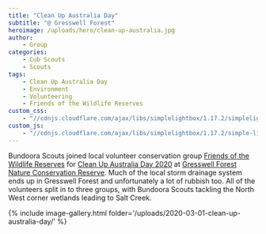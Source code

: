 ```yaml
---
title: "Clean Up Australia Day"
subtitle: "@ Gresswell Forest"
heroimage: /uploads/hero/clean-up-australia.jpg
author:
    - Group
categories:
    - Cub Scouts
    - Scouts
tags:
    - Clean Up Australia Day
    - Environment
    - Volunteering
    - Friends of the Wildlife Reserves
custom_css:
    - "//cdnjs.cloudflare.com/ajax/libs/simplelightbox/1.17.2/simplelightbox.min.css"
custom_js:
    - "//cdnjs.cloudflare.com/ajax/libs/simplelightbox/1.17.2/simple-lightbox.min.js"
---
```


Bundoora Scouts joined local volunteer conservation group [Friends of the Wildlife Reserves](https://www.fotwlr.org.au/) for [Clean Up Australia Day 2020](https://www.cleanup.org.au/clean-up-australia-dayd23f0508) at [Gresswell Forest Nature Conservation Reserve](https://www.google.com/maps/place/Gresswell+Forest+Wildlife+Reserve,+Macleod+VIC+3085/@-37.7107883,145.0706431,17z/). Much of the local storm drainage system ends up in Gresswell Forest and unfortunately a lot of rubbish too. All of the volunteers split in to three groups, with Bundoora Scouts tackling the North West corner wetlands leading to Salt Creek.

{% include image-gallery.html folder='/uploads/2020-03-01-clean-up-australia-day/' %}
